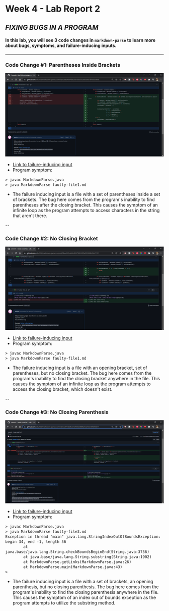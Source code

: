 # Week 4 - Lab Report 2
## ***FIXING BUGS IN A PROGRAM***

#### In this lab, you will see 3 code changes in `markdown-parse` to learn more about bugs, symptoms, and failure-inducing inputs.
---
### **Code Change #1**: Parentheses Inside Brackets
![Screenshot](labreport2-screenshots/labreport2-1.png)
- [Link to failure-inducing input](https://github.com/aliu104/markdown-parse/blob/main/faulty-file1.md)
- Program symptom:
```
> javac MarkdownParse.java
> java MarkdownParse faulty-file1.md
```
- The failure inducing input is a file with a set of parentheses inside a set of brackets. The bug here comes from the program's inability to find parentheses after the closing bracket. This causes the symptom of an infinite loop as the program attempts to access characters in the string that aren't there.

--
### **Code Change #2**: No Closing Bracket
![Screenshot](labreport2-screenshots/labreport2-2.png)
- [Link to failure-inducing input](https://github.com/aliu104/markdown-parse/blob/main/faulty-file2.md)
- Program symptom:
```
> javac MarkdownParse.java
> java MarkdownParse faulty-file1.md
```
- The failure inducing input is a file with an opening bracket, set of parentheses, but no closing bracket. The bug here comes from the program's inability to find the closing bracket anywhere in the file. This causes the symptom of an infinite loop as the program attempts to access the closing bracket, which doesn't exist.

--
### **Code Change #3**: No Closing Parenthesis
![Screenshot](labreport2-screenshots/labreport2-3.png)
- [Link to failure-inducing input](https://github.com/aliu104/markdown-parse/blob/main/faulty-file3.md)
- Program symptom:
```
> javac MarkdownParse.java
> java MarkdownParse faulty-file3.md 
Exception in thread "main" java.lang.StringIndexOutOfBoundsException: begin 34, end -1, length 56
        at java.base/java.lang.String.checkBoundsBeginEnd(String.java:3756)
        at java.base/java.lang.String.substring(String.java:1902)
        at MarkdownParse.getLinks(MarkdownParse.java:26)
        at MarkdownParse.main(MarkdownParse.java:43)
>
```
- The failure inducing input is a file with a set of brackets, an opening parenthesis, but no closing parenthesis. The bug here comes from the program's inability to find the closing parenthesis anywhere in the file. This causes the symptom of an index out of bounds exception as the program attempts to utilize the substring method.